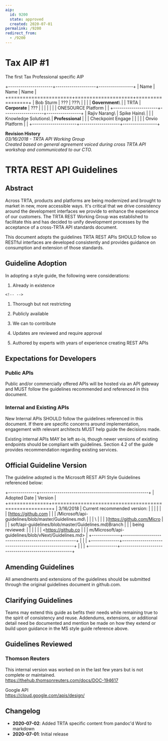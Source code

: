```yaml
---
aip:
  id: 9200
  state: approved
  created: 2020-07-01
permalink: /9200
redirect_from:
  - /9200
---
```


# Tax AIP #1
The first Tax Professional specific AIP

+----------------------+--------------------+-----------------+
| Name                 | Name               | Name            |
+======================+====================+=================+
| Bob Sturm            | ???                | ???\            |
|                      |                    | **Government**\ |
| TRTA                 | **Corporate**      | ???             |
|                      |                    |                 |
|                      | ONESOURCE Platform |                 |
+----------------------+--------------------+-----------------+
| Rajiv Narang\        | Spike Hains\       |                 |
| Knowledge Solutions\ | **Professional**   |                 |
| Checkpoint Engage    |                    |                 |
|                      | Onvio Platform     |                 |
+----------------------+--------------------+-----------------+

**Revision History**\
*03/16/2018 - TRTA API Working Group*\
*Created based on general agreement voiced during cross TRTA API
workshop and communicated to our CTO.*

TRTA REST API Guidelines
========================

Abstract
--------

Across TRTA, products and platforms are being modernized and brought to
market in new, more accessible ways. It's critical that we drive
consistency around the development interfaces we provide to enhance the
experience of our customers. The TRTA REST Working Group was established
to facilitate this and has decided to unify development processes by the
acceptance of a cross-TRTA API standards document.

This document adopts the guidelines TRTA REST APIs SHOULD follow so
RESTful interfaces are developed consistently and provides guidance on
consumption and extension of those standards.

Guideline Adoption
------------------

In adopting a style guide, the following were considerations:

1.  Already in existence

```{=html}
<!-- -->
```
1.  Thorough but not restricting

2.  Publicly available

3.  We can to contribute

4.  Updates are reviewed and require approval

5.  Authored by experts with years of experience creating REST APIs

Expectations for Developers
---------------------------

### Public APIs

Public and/or commercially offered APIs will be hosted via an API
gateway and MUST follow the guidelines recommended and referenced in
this document.

### Internal and Existing APIs

New Internal APIs SHOULD follow the guidelines referenced in this
document. If there are specific concerns around implementation,
engagement with relevant architects MUST help guide the decisions made.

Existing internal APIs MAY be left as-is, though newer versions of
existing endpoints should be compliant with guidelines. Section 4.2 of
the guide provides recommendation regarding existing services.

Official Guideline Version
--------------------------

The guideline adopted is the Microsoft REST API Style Guidelines
referenced below:

+--------------+------------------------------------------------------+
| Adopted Date | Version                                              |
+==============+======================================================+
| 3/16/2018    | Current recommended version:                         |
|              |                                                      |
|              | [https://github.com                                  |
|              | /Microsoft/api-guidelines/blob/master/Guidelines.md\ |
|              | \                                                    |
|              | ](https://github.com/Micro                           |
|              | soft/api-guidelines/blob/master/Guidelines.md)Branch |
|              | being reviewed:                                      |
|              |                                                      |
|              | <https://github.co                                   |
|              | m/Microsoft/api-guidelines/blob/vNext/Guidelines.md> |
+--------------+------------------------------------------------------+
|              |                                                      |
+--------------+------------------------------------------------------+
|              |                                                      |
+--------------+------------------------------------------------------+

Amending Guidelines
-------------------

All amendments and extensions of the guidelines should be submitted
through the original guidelines document in github.com.

Clarifying Guidelines
---------------------

Teams may extend this guide as befits their needs while remaining true
to the spirit of consistency and reuse. Addendums, extensions, or
additional detail need be documented and mention be made on how they
extend or build upon guidance in the MS style guide reference above.

Guidelines Reviewed
-------------------

### Thomson Reuters

This internal version was worked on in the last few years but is not
complete or maintained.\
<https://thehub.thomsonreuters.com/docs/DOC-194617>

Google API\
<https://cloud.google.com/apis/design/>


## Changelog

- **2020-07-02**: Added TRTA specific content from pandoc'd Word to markdown
- **2020-07-01**: Initial release
